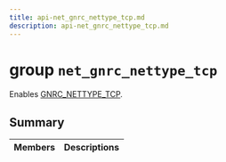 ```yaml
---
title: api-net_gnrc_nettype_tcp.md
description: api-net_gnrc_nettype_tcp.md
---
```

# group `net_gnrc_nettype_tcp` 

Enables [GNRC_NETTYPE_TCP](./doc/starlight-docs/src/content/docs/apidoc/api-undefined.md#group__net__gnrc__nettype_1gga2582fbb16a318806983c225a69460902ae8cf6aa58f5234392982a0949db4acb2).

## Summary

 Members                        | Descriptions                                
--------------------------------|---------------------------------------------

